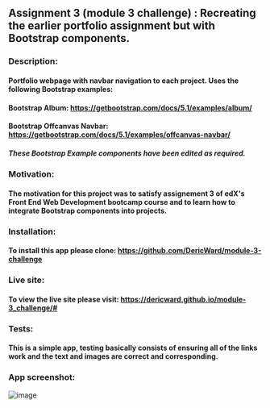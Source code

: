 ## Assignment 3 (module 3 challenge) : Recreating the earlier portfolio assignment but with Bootstrap components.
### Description: 
#### Portfolio webpage with navbar navigation to each project. Uses the following Bootstrap examples:
#### Bootstrap Album: https://getbootstrap.com/docs/5.1/examples/album/
#### Bootstrap Offcanvas Navbar: https://getbootstrap.com/docs/5.1/examples/offcanvas-navbar/
##### These Bootstrap Example components have been edited as required.
### Motivation: 
#### The motivation for this project was to satisfy assignement 3 of edX's Front End Web Development bootcamp course and to learn how to integrate Bootstrap components into projects.
### Installation:
#### To install this app please clone: https://github.com/DericWard/module-3-challenge
### Live site: 
#### To view the live site please visit: https://dericward.github.io/module-3_challenge/#
### Tests:
#### This is a simple app, testing basically consists of ensuring all of the links work and the text and images are correct and corresponding.
### App screenshot:
![image](https://user-images.githubusercontent.com/50495939/210184375-16342420-27e7-4d0e-85a9-c52375e54cc5.png)


